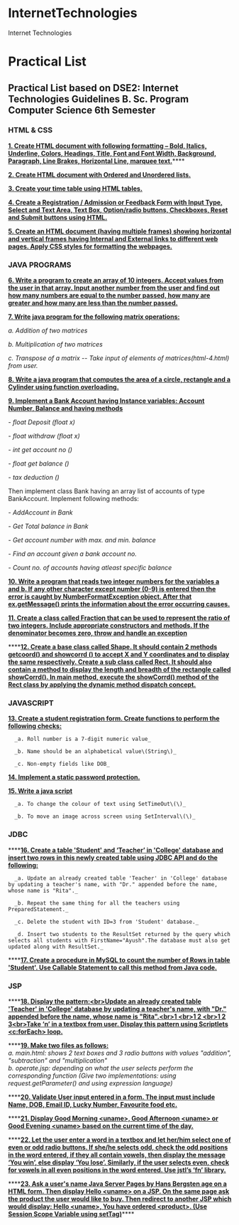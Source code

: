 # InternetTechnologies
Internet Technologies

# Practical List

## Practical List based on DSE2: Internet Technologies Guidelines B. Sc. Program Computer Science 6th Semester

### HTML & CSS

[**1. Create HTML document with following formatting – Bold, Italics, Underline, Colors, Headings, Title, Font and Font Width, Background, Paragraph, Line Brakes, Horizontal Line, marquee text.**](html-and-css/q1.md)\*\*\*\*

[**2. Create HTML document with Ordered and Unordered lists.**](html-and-css/q2.md)

[**3. Create your time table using HTML tables.**](html-and-css/q3.md)

[**4. Create a Registration / Admission or Feedback Form with Input Type, Select and Text Area, Text Box, Option/radio buttons, Checkboxes, Reset and Submit buttons using HTML.**](html-and-css/q4.md)

[**5. Create an HTML document \(having multiple frames\) showing horizontal and vertical frames having Internal and External links to different web pages. Apply CSS styles for formatting the webpages.**](html-and-css/q5.md)

### JAVA PROGRAMS

[**6. Write a program to create an array of 10 integers. Accept values from the user in that array. Input another number from the user and find out how many numbers are equal to the number passed, how many are greater and how many are less than the number passed.**](java-programs/q6.md)

[**7. Write java program for the following matrix operations:**](java-programs/q7.md)

_a.  Addition of two matrices_

_b. Multiplication of two matrices_

_c. Transpose of a matrix          -- Take input of elements of matrices\(html-4.html\) from user._

[**8. Write a java program that computes the area of a circle, rectangle and a Cylinder using function overloading.**](java-programs/q8.md)

[**9. Implement a Bank Account having Instance variables: Account Number, Balance and having methods**
](java-programs/q9.md)

   _- float Deposit \(float x\)_

   _- float withdraw \(float x\)_

   _- int get account no \(\)_

   _- float get balance \(\)_

   _- tax deduction \(\)_

Then implement class Bank having an array list of accounts of type BankAccount. Implement following methods:

   _- AddAccount in Bank_

   _- Get Total balance in Bank_

   _- Get account number with max. and min. balance_

   _- Find an account given a bank account no._

   _- Count no. of accounts having atleast specific balance_

[**10. Write a program that reads two integer numbers for the variables a and b. If any other character except number \(0-9\) is entered then the error is caught by NumberFormatException object. After that ex.getMessage\(\) prints the information about the error occurring causes.**](java-programs/q10.md)

[**11. Create a class called Fraction that can be used to represent the ratio of two integers. Include appropriate constructors and methods. If the denominator becomes zero, throw and handle an exception**](java-programs/q11.md)

\*\*\*\*[**12. Create a base class called Shape. It should contain 2 methods getcoord\(\) and showcorrd \(\) to accept X and Y coordinates and to display the same respectively. Create a sub class called Rect. It should also contain a method to display the length and breadth of the rectangle called showCorrd\(\). In main method, execute the showCorrd\(\) method of the Rect class by applying the dynamic method dispatch concept.**](java-programs/q12.md)

### JAVASCRIPT

[**13. Create a student registration form. Create functions to perform the following checks:**
](javascript/q13.md)

      _a. Roll number is a 7-digit numeric value_

      _b. Name should be an alphabetical value\(String\)_

      _c. Non-empty fields like DOB_

[**14. Implement a static password protection.**](javascript/q14.md)

[**15. Write a java script**
](javascript/q15.md)

      _a. To change the colour of text using SetTimeOut\(\)_

      _b. To move an image across screen using SetInterval\(\)_



### JDBC

\*\*\*\*[**16. Create a table 'Student' and ‘Teacher’ in 'College' database and insert two rows in this newly created table using JDBC API and do the following:**
](jdbc/q16.md)

      _a. Update an already created table 'Teacher' in 'College' database by updating a teacher's name, with "Dr." appended before the name, whose name is "Rita"._

      _b. Repeat the same thing for all the teachers using PreparedStatement._

      _c. Delete the student with ID=3 from 'Student' database._

      _d. Insert two students to the ResultSet returned by the query which selects all students with FirstName="Ayush".The database must also get updated along with ResultSet._

\*\*\*\*[**17. Create a procedure in MySQL to count the number of Rows in table 'Student'. Use Callable Statement to call this method from Java code.**](jdbc/q17.md)

### JSP

\*\*\*\*[**18. Display the pattern:&lt;br&gt;Update an already created table 'Teacher' in 'College' database by updating a teacher's name, with "Dr." appended before the name, whose name is "Rita".&lt;br&gt;1 &lt;br&gt;1 2 &lt;br&gt;1 2 3&lt;br&gt;Take ‘n’ in a textbox from user. Display this pattern using Scriptlets &lt;c:forEach&gt; loop.**](jsp/q18.md)

\*\*\*\*[**19. Make two files as follows:**   
](jsp/q19.md)    _a. main.html: shows 2 text boxes and 3 radio buttons with values "addition", "subtraction" and "multiplication"   
    b. operate.jsp: depending on what the user selects perform the corresponding function \(Give two implementations: using request.getParameter\(\) and using expression language\)_

\*\*\*\*[**20. Validate User input entered in a form. The input must include Name, DOB, Email ID, Lucky Number, Favourite food etc.**
](jsp/q20.md)

\*\*\*\*[**21. Display Good Morning &lt;uname&gt;, Good Afternoon &lt;uname&gt; or Good Evening &lt;uname&gt; based on the current time of the day.**
](jsp/q21.md)

\*\*\*\*[**22. Let the user enter a word in a textbox and let her/him select one of even or odd radio buttons. If she/he selects odd, check the odd positions in the word entered, if they all contain vowels, then display the message ‘You win’, else display ‘You lose’. Similarly, if the user selects even, check for vowels in all even positions in the word entered. Use jstl’s ‘fn’ library.**
](jsp/q22.md)

\*\*\*\*[**23. Ask a user's name Java Server Pages by Hans Bergsten age on a HTML form. Then display Hello &lt;uname&gt; on a JSP. On the same page ask the product the user would like to buy. Then redirect to another JSP which would display: Hello &lt;uname&gt;, You have ordered &lt;product&gt;. \(Use Session Scope Variable using setTag\)**](jsp/q23.md)\*\*\*\*

